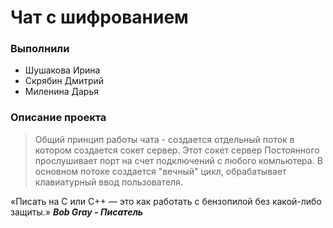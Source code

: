Чат с шифрованием
===

### Выполнили
- Шушакова Ирина
- Скрябин Дмитрий
- Миленина Дарья

### **Описание проекта**
>Общий принцип работы чата - создается отдельный поток в котором создается сокет сервер. Этот сокет сервер Постоянного прослушивает порт на счет подключений с любого компьютера. В основном потоке создается "вечный" цикл, обрабатывает клавиатурный ввод пользователя.


 «Писать на C или C++ — это как работать с бензопилой без какой-либо защиты.»
 ***Bob Gray - Писатель***